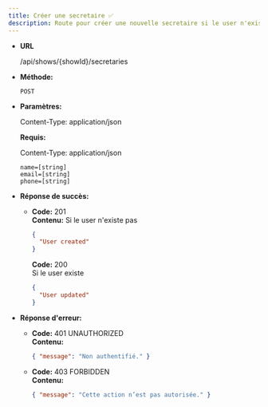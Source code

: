 ```yaml
---
title: Créer une secretaire ✅
description: Route pour créer une nouvelle secretaire si le user n'existe pas ou modifier un user pour mettre son role secretaire dans un show. Après le message de validation, envoit un email à l'adresse email envoyer dans le body. Le message lui demande de changer de mot de passe.
---
```


* **URL**

  /api/shows/{showId}/secretaries

* **Méthode:**
  
  `POST`

* **Paramètres:**

  Content-Type: application/json

  **Requis:**

    Content-Type: application/json

    `name=[string]`<br>
    `email=[string]`<br>
    `phone=[string]`<br>
   
* **Réponse de succès:**
  
  * **Code:** 201 <br />
    **Contenu:** 
    Si le user n'existe pas 
    ```json
    {
      "User created"
    }        
    ```
    **Code:** 200 <br />
    Si le user existe
    ```json
    {
      "User updated"
    }        
    ```

* **Réponse d'erreur:**

  * **Code:** 401 UNAUTHORIZED <br />
    **Contenu:** 
    ```json
    { "message": "Non authentifié." }
    ```

  * **Code:** 403 FORBIDDEN <br />
    **Contenu:** 
    ```json
    { "message": "Cette action n’est pas autorisée." }
    ```
